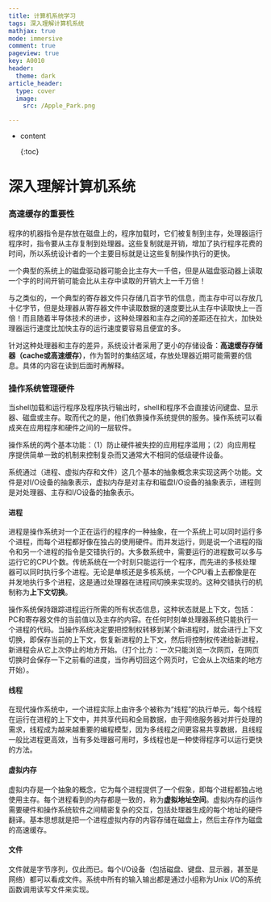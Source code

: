 ```yaml
---
title: 计算机系统学习
tags: 深入理解计算机系统
mathjax: true
mode: immersive
comment: true
pageview: true
key: A0010
header:
  theme: dark
article_header:
  type: cover
  image:
    src: /Apple_Park.png

---
```


* content

  {:toc}

# 深入理解计算机系统

### 高速缓存的重要性

程序的机器指令是存放在磁盘上的，程序加载时，它们被复制到主存，处理器运行程序时，指令要从主存复制到处理器。这些复制就是开销，增加了执行程序花费的时间，所以系统设计者的一个主要目标就是让这些复制操作执行的更快。

一个典型的系统上的磁盘驱动器可能会比主存大一千倍，但是从磁盘驱动器上读取一个字的时间开销可能会比从主存中读取的开销大上一千万倍！

与之类似的，一个典型的寄存器文件只存储几百字节的信息，而主存中可以存放几十亿字节，但是处理器从寄存器文件中读取数据的速度要比从主存中读取快上一百倍！而且随着半导体技术的进步，这种处理器和主存之间的差距还在拉大，加快处理器运行速度比加快主存的运行速度要容易且便宜的多。

针对这种处理器和主存的差异，系统设计者采用了更小的存储设备：**高速缓存存储器（cache或高速缓存）**，作为暂时的集结区域，存放处理器近期可能需要的信息。具体的内容在读到后面时再解释。

### 操作系统管理硬件

当shell加载和运行程序及程序执行输出时，shell和程序不会直接访问键盘、显示器、磁盘或主存。取而代之的是，他们依靠操作系统提供的服务。操作系统可以看成夹在应用程序和硬件之间的一层软件。

操作系统的两个基本功能：（1）防止硬件被失控的应用程序滥用；（2）向应用程序提供简单一致的机制来控制复杂而又通常大不相同的低级硬件设备。

系统通过（进程、虚拟内存和文件）这几个基本的抽象概念来实现这两个功能。文件是对I/O设备的抽象表示，虚拟内存是对主存和磁盘I/O设备的抽象表示，进程则是对处理器、主存和I/O设备的抽象表示。

#### 进程

进程是操作系统对一个正在运行的程序的一种抽象，在一个系统上可以同时运行多个进程，而每个进程都好像在独占的使用硬件。而并发运行，则是说一个进程的指令和另一个进程的指令是交错执行的。大多数系统中，需要运行的进程数可以多与运行它的CPU个数。传统系统在一个时刻只能运行一个程序，而先进的多核处理器可以同时执行多个进程。无论是单核还是多核系统，一个CPU看上去都像是在并发地执行多个进程，这是通过处理器在进程间切换来实现的。这种交错执行的机制称为**上下文切换**。

操作系统保持跟踪进程运行所需的所有状态信息，这种状态就是上下文，包括：PC和寄存器文件的当前值以及主存的内容。在任何时刻单处理器系统只能执行一个进程的代码。当操作系统决定要把控制权转移到某个新进程时，就会进行上下文切换，即保存当前的上下文，恢复新进程的上下文，然后将控制权传递给新进程，新进程会从它上次停止的地方开始。（打个比方：一次只能浏览一次网页，在网页切换时会保存一下之前看的进度，当你再切回这个网页时，它会从上次结束的地方开始）。

#### 线程

在现代操作系统中，一个进程实际上由许多个被称为“线程”的执行单元，每个线程在运行在进程的上下文中，并共享代码和全局数据，由于网络服务器对并行处理的需求，线程成为越来越重要的编程模型，因为多线程之间更容易共享数据，且线程一般比进程更高效，当有多处理器可用时，多线程也是一种使得程序可以运行更快的方法。

#### 虚拟内存

虚拟内存是一个抽象的概念，它为每个进程提供了一个假象，即每个进程都独占地使用主存。每个进程看到的内存都是一致的，称为**虚拟地址空间**。虚拟内存的运作需要硬件和操作系统软件之间精密复杂的交互，包括处理器生成的每个地址的硬件翻译。基本思想就是把一个进程虚拟内存的内容存储在磁盘上，然后主存作为磁盘的高速缓存。

#### **文件**

文件就是字节序列，仅此而已。每个I/O设备（包括磁盘、键盘、显示器，甚至是网络）都可以看成文件。系统中所有的输入输出都是通过小组称为Unix I/O的系统函数调用读写文件来实现。